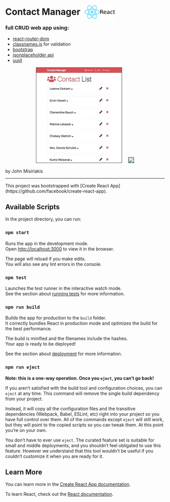 # Contact Manager <img style="margin-top:-5px; position:absolute; margin-left:10px" width="100" src="React-logo.png">
### full CRUD web app using: 
  * [react-router-dom](https://www.npmjs.com/package/react-router-dom)
  * [classnames.js](https://www.npmjs.com/package/classnames) for validation
  * [bootstrap](https://getbootstrap.com/)
  * [jsonplaceholder api](https://jsonplaceholder.typicode.com/)
  * [uuid](https://www.npmjs.com/package/uuid)
<p align="center">
  <img style="border:1px solid #333" width="270" src="preview_new.gif"> &nbsp; &nbsp;
  <img style="border:1px solid #333" width="270" src="preview_edit.gif">

</p>


by John Misirlakis

<hr>
This project was bootstrapped with [Create React App](https://github.com/facebook/create-react-app).

## Available Scripts

In the project directory, you can run:

### `npm start`

Runs the app in the development mode.<br>
Open [http://localhost:3000](http://localhost:3000) to view it in the browser.

The page will reload if you make edits.<br>
You will also see any lint errors in the console.

### `npm test`

Launches the test runner in the interactive watch mode.<br>
See the section about [running tests](https://facebook.github.io/create-react-app/docs/running-tests) for more information.

### `npm run build`

Builds the app for production to the `build` folder.<br>
It correctly bundles React in production mode and optimizes the build for the best performance.

The build is minified and the filenames include the hashes.<br>
Your app is ready to be deployed!

See the section about [deployment](https://facebook.github.io/create-react-app/docs/deployment) for more information.

### `npm run eject`

**Note: this is a one-way operation. Once you `eject`, you can’t go back!**

If you aren’t satisfied with the build tool and configuration choices, you can `eject` at any time. This command will remove the single build dependency from your project.

Instead, it will copy all the configuration files and the transitive dependencies (Webpack, Babel, ESLint, etc) right into your project so you have full control over them. All of the commands except `eject` will still work, but they will point to the copied scripts so you can tweak them. At this point you’re on your own.

You don’t have to ever use `eject`. The curated feature set is suitable for small and middle deployments, and you shouldn’t feel obligated to use this feature. However we understand that this tool wouldn’t be useful if you couldn’t customize it when you are ready for it.

## Learn More

You can learn more in the [Create React App documentation](https://facebook.github.io/create-react-app/docs/getting-started).

To learn React, check out the [React documentation](https://reactjs.org/).
